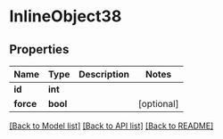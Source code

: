 # InlineObject38

## Properties
Name | Type | Description | Notes
------------ | ------------- | ------------- | -------------
**id** | **int** |  | 
**force** | **bool** |  | [optional] 

[[Back to Model list]](../README.md#documentation-for-models) [[Back to API list]](../README.md#documentation-for-api-endpoints) [[Back to README]](../README.md)


